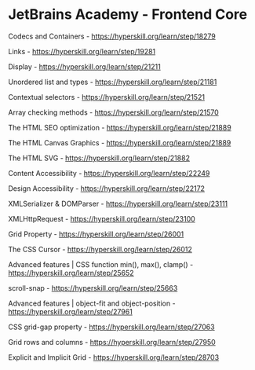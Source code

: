 # JetBrains Academy - Frontend Core


Codecs and Containers - https://hyperskill.org/learn/step/18279 <br/>

Links - https://hyperskill.org/learn/step/19281 <br/>

Display - https://hyperskill.org/learn/step/21211 <br/>

Unordered list and types - https://hyperskill.org/learn/step/21181  <br/>

Contextual selectors - https://hyperskill.org/learn/step/21521 <br/>

Array checking methods - https://hyperskill.org/learn/step/21570 <br/>

The HTML SEO optimization - https://hyperskill.org/learn/step/21889 <br/>

The HTML Canvas Graphics - https://hyperskill.org/learn/step/21889 <br/>

The HTML SVG - https://hyperskill.org/learn/step/21882 <br/>

Content Accessibility - https://hyperskill.org/learn/step/22249 <br/>

Design Accessibility - https://hyperskill.org/learn/step/22172 <br/>

XMLSerializer & DOMParser - https://hyperskill.org/learn/step/23111 <br/>

XMLHttpRequest - https://hyperskill.org/learn/step/23100 <br/>

Grid Property - https://hyperskill.org/learn/step/26001 <br/>

The CSS Cursor - https://hyperskill.org/learn/step/26012 <br/>

Advanced features | CSS function min(), max(), clamp() - https://hyperskill.org/learn/step/25652 <br/>

scroll-snap - https://hyperskill.org/learn/step/25663 <br/>

Advanced features | object-fit and object-position - https://hyperskill.org/learn/step/27961 <br/>

CSS grid-gap property - https://hyperskill.org/learn/step/27063 <br/>

Grid rows and columns - https://hyperskill.org/learn/step/27950 <br/>

Explicit and Implicit Grid - https://hyperskill.org/learn/step/28703 <br/>

